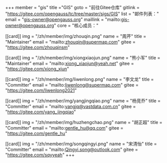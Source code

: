 +++
member = "gis"
title ="GIS"
goto = "前往Gitee仓库"
gitlink = "https://gitee.com/opengauss/tc/tree/master/sigs/GIS"
list = "邮件列表："
email = "gis-owner@opengauss.org"
maillink = "mailto:gis-owner@opengauss.org"
core = "核心成员："


[[card]]
img = "/zh/member/img/zhouqin.png"
name = "周芹"
title = "Maintainer"
email = "mailto:zhouqin@supermap.com"
gitee = "https://gitee.com/zhouqinsm"

[[card]]
img = "/zh/member/img/xiongxiaojun.png"
name = "熊小军"
title = "Maintainer"
email = "mailto:xiong_xiaojun@yeah.net"
gitee = "https://gitee.com/xiong_xjun"

[[card]]
img = "/zh/member/img/liwenlong.png"
name = "李文龙"
title = "Committer"
email = "mailto:liwenlong@supermap.com"
gitee = "https://gitee.com/liwenlong2021"

[[card]]
img = "/zh/member/img/yangjingqiao.png"
name = "杨竞乔"
title = "Committer"
email = "mailto:yangjq@vastdata.com.cn"
gitee = "https://gitee.com/yang_jingqiao"

[[card]]
img = "/zh/member/img/huzhengchao.png"
name = "胡正超"
title = "Committer"
email = "mailto:gentle_hu@qq.com"
gitee = "https://gitee.com/gentle_hu"

[[card]]
img = "/zh/member/img/songqingyi.png"
name = "宋清怡"
title = "Committer"
email = "mailto:Qingyi.song@outlook.com"
gitee = "https://gitee.com/sqyyeah"
+++